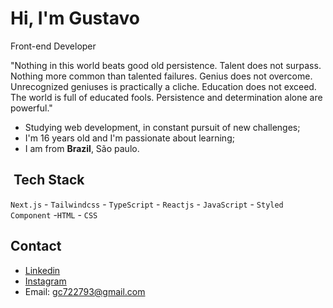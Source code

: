 <h1 align="left">Hi, I'm Gustavo</h1>

Front-end Developer

"Nothing in this world beats good old persistence. Talent does not surpass. Nothing more common than talented failures. Genius does not overcome. Unrecognized geniuses is practically a cliche. Education does not exceed. The world is full of educated fools. Persistence and determination alone are powerful."


- Studying web development, in constant pursuit of new challenges;
- I'm 16 years old and I'm passionate about learning;
- I am from **Brazil**, São paulo.

## &nbsp;Tech Stack

`Next.js` - `Tailwindcss` - `TypeScript` - `Reactjs` - `JavaScript` - `Styled Component` -`HTML` - `CSS`



## Contact
- [Linkedin](https://www.linkedin.com/in/gustavo-camargo-4b825b189/)
- [Instagram](https://instagram.com/gs.gus)
- Email: gc722793@gmail.com
